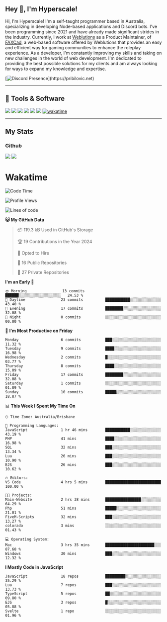 ## Hey 👋, I'm Hyperscale!

Hi, I'm Hyperscale! I'm a self-taught programmer based in Australia, specializing in developing Node-based applications and Discord bots. I've been programming since 2021 and have already made significant strides in the industry. Currently, I work at [Weblutions](https://weblutions.com) as a Product Maintainer, of [FAXCad](https://weblutions.com/store/faxcad), a web-based software offered by Weblutions that provides an easy and efficient way for gaming communities to enhance the roleplay experience. As a developer, I'm constantly improving my skills and taking on new challenges in the world of web development. I'm dedicated to providing the best possible solutions for my clients and am always looking for ways to expand my knowledge and expertise.

[![Discord Presence](https://lanyard.cnrad.dev/api/906061699562475581?=idleMessage=:Just%Chillin%With%My%Kangaroo!)](https://pribilovic.net)

<p align="center">
<a href="https://github.com/Hyperscale1">
</a>
</p>

---
## 🔧 Tools & Software
![](https://img.shields.io/badge/HTML5-E34F26?style=for-the-badge&logo=html5&logoColor=white) ![](https://img.shields.io/badge/CSS3-1572B6?style=for-the-badge&logo=css3&logoColor=white) ![](https://img.shields.io/badge/MySQL-005C84?style=for-the-badge&logo=mysql&logoColor=white) ![](https://img.shields.io/badge/Ubuntu-E95420?style=for-the-badge&logo=ubuntu&logoColor=white) ![](https://img.shields.io/badge/JavaScript-F7DF1E?style=for-the-badge&logo=javascript&logoColor=black) ![](	https://img.shields.io/badge/Node.js-43853D?style=for-the-badge&logo=node.js&logoColor=white) [![wakatime](https://wakatime.com/badge/user/6e098b16-30e8-493e-bf77-598fafbb912d.svg?style=for-the-badge)](https://wakatime.com/@6e098b16-30e8-493e-bf77-598fafbb912d)


---
## My Stats

### Github
![](https://github-readme-stats.vercel.app/api?username=Hyperscale1&theme=blue-green)
![](https://github-readme-stats.vercel.app/api/top-langs/?username=Hyperscale1&theme=blue-green)

# Wakatime
<!--START_SECTION:waka-->
![Code Time](http://img.shields.io/badge/Code%20Time-691%20hrs%2040%20mins-blue)

![Profile Views](http://img.shields.io/badge/Profile%20Views-0-blue)

![Lines of code](https://img.shields.io/badge/From%20Hello%20World%20I%27ve%20Written-187.5%20thousand%20lines%20of%20code-blue)

**🐱 My GitHub Data** 

> 📦 119.3 kB Used in GitHub's Storage 
 > 
> 🏆 19 Contributions in the Year 2024
 > 
> 💼 Opted to Hire
 > 
> 📜 16 Public Repositories 
 > 
> 🔑 27 Private Repositories 
 > 
**I'm an Early 🐤** 

```text
🌞 Morning                13 commits          ██████░░░░░░░░░░░░░░░░░░░   24.53 % 
🌆 Daytime                23 commits          ███████████░░░░░░░░░░░░░░   43.40 % 
🌃 Evening                17 commits          ████████░░░░░░░░░░░░░░░░░   32.08 % 
🌙 Night                  0 commits           ░░░░░░░░░░░░░░░░░░░░░░░░░   00.00 % 
```
📅 **I'm Most Productive on Friday** 

```text
Monday                   6 commits           ███░░░░░░░░░░░░░░░░░░░░░░   11.32 % 
Tuesday                  9 commits           ████░░░░░░░░░░░░░░░░░░░░░   16.98 % 
Wednesday                2 commits           █░░░░░░░░░░░░░░░░░░░░░░░░   03.77 % 
Thursday                 8 commits           ████░░░░░░░░░░░░░░░░░░░░░   15.09 % 
Friday                   17 commits          ████████░░░░░░░░░░░░░░░░░   32.08 % 
Saturday                 1 commits           ░░░░░░░░░░░░░░░░░░░░░░░░░   01.89 % 
Sunday                   10 commits          █████░░░░░░░░░░░░░░░░░░░░   18.87 % 
```


📊 **This Week I Spent My Time On** 

```text
🕑︎ Time Zone: Australia/Brisbane

💬 Programming Languages: 
JavaScript               1 hr 46 mins        ███████████░░░░░░░░░░░░░░   43.19 % 
PHP                      41 mins             ████░░░░░░░░░░░░░░░░░░░░░   16.98 % 
SQL                      32 mins             ███░░░░░░░░░░░░░░░░░░░░░░   13.34 % 
Lua                      26 mins             ███░░░░░░░░░░░░░░░░░░░░░░   10.90 % 
EJS                      26 mins             ███░░░░░░░░░░░░░░░░░░░░░░   10.62 % 

🔥 Editors: 
VS Code                  4 hrs 5 mins        █████████████████████████   100.00 % 

🐱‍💻 Projects: 
Main-Website             2 hrs 38 mins       ████████████████░░░░░░░░░   64.29 % 
Php                      51 mins             █████░░░░░░░░░░░░░░░░░░░░   21.01 % 
FiveM-Scripts            32 mins             ███░░░░░░░░░░░░░░░░░░░░░░   13.27 % 
colorado                 3 mins              ░░░░░░░░░░░░░░░░░░░░░░░░░   01.43 % 

💻 Operating System: 
Mac                      3 hrs 35 mins       ██████████████████████░░░   87.68 % 
Windows                  30 mins             ███░░░░░░░░░░░░░░░░░░░░░░   12.32 % 
```

**I Mostly Code in JavaScript** 

```text
JavaScript               18 repos            █████████░░░░░░░░░░░░░░░░   35.29 % 
Lua                      7 repos             ███░░░░░░░░░░░░░░░░░░░░░░   13.73 % 
TypeScript               5 repos             ██░░░░░░░░░░░░░░░░░░░░░░░   09.80 % 
EJS                      3 repos             █░░░░░░░░░░░░░░░░░░░░░░░░   05.88 % 
Svelte                   1 repo              ░░░░░░░░░░░░░░░░░░░░░░░░░   01.96 % 
```




<!--END_SECTION:waka-->